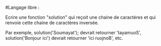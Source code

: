 #Langage libre : 

Ecrire une fonction "solution" qui reçoit une chaine de caractères et qui renvoie cette chaine de caractères inversée.

Par exemple, solution('Soumayat'); devrait retourner 'tayamuoS', solution('Bonjour ici') devrait retourner 'ici ruojnoB', etc. 
